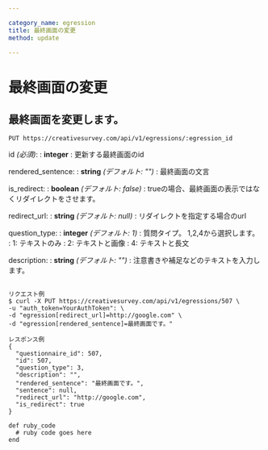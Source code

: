 ```yaml
---

category_name: egression
title: 最終画面の変更
method: update

---
```


# 最終画面の変更

## 最終画面を変更します。

`PUT https://creativesurvey.com/api/v1/egressions/:egression_id`

id _(必須)_:
: __integer__
: 更新する最終画面のid

rendered_sentence:
: __string__ _(デフォルト: "")_
: 最終画面の文言

is_redirect:
: __boolean__ _(デフォルト: false)_
: trueの場合、最終画面の表示ではなくリダイレクトをさせます。

redirect_url:
: __string__ _(デフォルト: null)_
: リダイレクトを指定する場合のurl

question_type:
: __integer__ _(デフォルト: 1)_
: 質問タイプ。 1,2,4から選択します。
: 1: テキストのみ
: 2: テキストと画像
: 4: テキストと長文

description:
: __string__ _(デフォルト: "")_
: 注意書きや補足などのテキストを入力します。

~~~

リクエスト例
$ curl -X PUT https://creativesurvey.com/api/v1/egressions/507 \
-u "auth_token=YourAuthToken": \
-d "egression[redirect_url]=http://google.com" \
-d "egression[rendered_sentence]=最終画面です。"

レスポンス例
{
  "questionnaire_id": 507,
  "id": 507,
  "question_type": 3,
  "description": "",
  "rendered_sentence": "最終画面です。",
  "sentence": null,
  "redirect_url": "http://google.com",
  "is_redirect": true
}

~~~

~~~
def ruby_code
  # ruby code goes here
end
~~~
